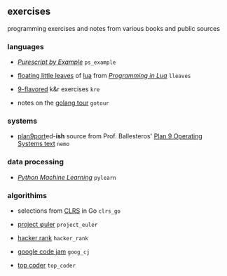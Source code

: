 ## exercises

programming exercises and notes from various books and public sources

### languages

* [_Purescript by Example_](http://leanpub.com/purescript) `ps_example`

* [floating little leaves](http://poignant.guide/book/chapter-4.html) of [lua](http://www.lua.org/) from
[_Programming in Lua_](https://www.lua.org/pil/contents.html) `lleaves`

* [9-flavored](https://9fans.github.io/plan9port/) k&r exercises `kre`

* notes on the [golang tour](https://golang.org/doc/#go_tour) `gotour`

### systems

* [plan9port](https://9fans.github.io/plan9port/)ed-**ish** source from Prof. Ballesteros' [Plan 9 Operating Systems text](http://lsub.org/who/nemo/papers.html) `nemo`

### data processing

* [_Python Machine Learning_](https://github.com/rasbt/python-machine-learning-book) `pylearn`

### algorithims

* selections from
  [CLRS](https://en.wikipedia.org/wiki/Introduction_to_Algorithms)
  in Go `clrs_go`

* [project φuler](http://projecteuler.net/) `project_euler`

* [hacker rank](http://www.hackerrank.com/) `hacker_rank`

* [google code jam](http://code.google.com/codejam/) `goog_cj`

* [top coder](http://www.topcoder.com/) `top_coder`
